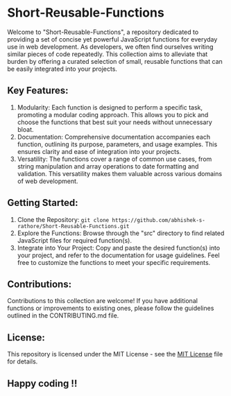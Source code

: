 # Short-Reusable-Functions

Welcome to "Short-Reusable-Functions", a repository dedicated to providing a set of concise yet powerful JavaScript functions for everyday use in web development. As developers, we often find ourselves writing similar pieces of code repeatedly. This collection aims to alleviate that burden by offering a curated selection of small, reusable functions that can be easily integrated into your projects.

## Key Features:
1. Modularity:
   Each function is designed to perform a specific task, promoting a modular coding approach. This allows you to pick and choose the functions that best suit your needs without unnecessary bloat.
2. Documentation: 
   Comprehensive documentation accompanies each function, outlining its purpose, parameters, and usage examples. This ensures clarity and ease of integration into your projects.
3. Versatility: 
   The functions cover a range of common use cases, from string manipulation and array operations to date formatting and validation. This versatility makes them valuable across various domains of web development.

## Getting Started:
1. Clone the Repository:
   `git clone https://github.com/abhishek-s-rathore/Short-Reusable-Functions.git`
2. Explore the Functions:
   Browse through the "src" directory to find related JavaScript files for required function(s).
3. Integrate into Your Project:
   Copy and paste the desired function(s) into your project, and refer to the documentation for usage guidelines. Feel free to customize the functions to meet your specific requirements.

## Contributions:
Contributions to this collection are welcome! If you have additional functions or improvements to existing ones, please follow the guidelines outlined in the CONTRIBUTING.md file.

## License:
This repository is licensed under the MIT License - see the [MIT License](LICENSE) file for details.



Happy coding !!
---------------